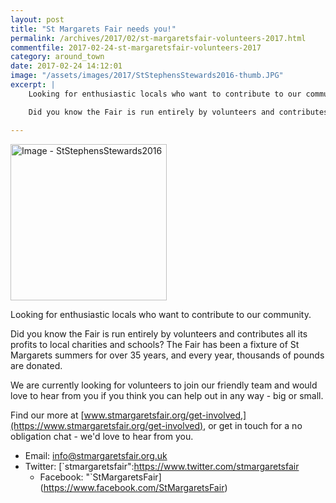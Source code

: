 ```yaml
---
layout: post
title: "St Margarets Fair needs you!"
permalink: /archives/2017/02/st-margaretsfair-volunteers-2017.html
commentfile: 2017-02-24-st-margaretsfair-volunteers-2017
category: around_town
date: 2017-02-24 14:12:01
image: "/assets/images/2017/StStephensStewards2016-thumb.JPG"
excerpt: |
    Looking for enthusiastic locals who want to contribute to our community.

    Did you know the Fair is run entirely by volunteers and contributes all its profits to local charities and schools?  The Fair has been a fixture of St Margarets summers for over 35 years, and every year, thousands of pounds are donated.

---
```


<a href="/assets/images/2017/StStephensStewards2016.JPG" title="Click for a larger image"><img src="/assets/images/2017/StStephensStewards2016-thumb.JPG" width="250" alt="Image - StStephensStewards2016"  class="photo right"/></a>

Looking for enthusiastic locals who want to contribute to our community.

Did you know the Fair is run entirely by volunteers and contributes all its profits to local charities and schools? The Fair has been a fixture of St Margarets summers for over 35 years, and every year, thousands of pounds are donated.

We are currently looking for volunteers to join our friendly team and would love to hear from you if you think you can help out in any way - big or small.

Find our more at [www.stmargaretsfair.org/get-involved,](https://www.stmargaretsfair.org/get-involved), or get in touch for a no obligation chat - we'd love to hear from you.

-   Email: <info@stmargaretsfair.org.uk>
-   Twitter: [`stmargaretsfair":https://www.twitter.com/stmargaretsfair
    * Facebook: "`StMargaretsFair](https://www.facebook.com/StMargaretsFair)
